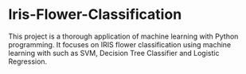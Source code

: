 # Iris-Flower-Classification
This project is a thorough application of machine learning with Python programming. It focuses on IRIS flower classification using machine learning with such as SVM, Decision Tree Classifier and Logistic Regression.
